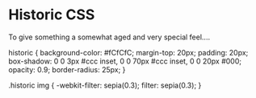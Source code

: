 ﻿# Historic CSS

To give something a somewhat aged and very special feel....

historic {
    background-color: #fCfCfC;
    margin-top: 20px;
    padding: 20px;
    box-shadow: 0 0 3px #ccc inset, 0 0 70px #ccc inset, 0 0 20px #000;
    opacity: 0.9;
    border-radius: 25px;
}

.historic img {
    -webkit-filter: sepia(0.3);
    filter: sepia(0.3);
}